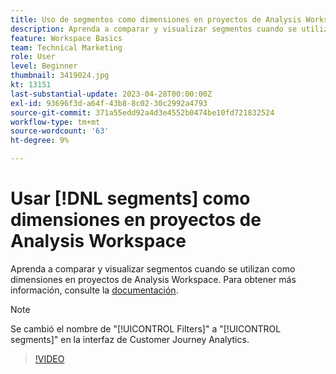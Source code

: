 ```yaml
---
title: Uso de segmentos como dimensiones en proyectos de Analysis Workspace
description: Aprenda a comparar y visualizar segmentos cuando se utilizan como dimensiones en proyectos de Analysis Workspace.
feature: Workspace Basics
team: Technical Marketing
role: User
level: Beginner
thumbnail: 3419024.jpg
kt: 13151
last-substantial-update: 2023-04-28T00:00:00Z
exl-id: 93696f3d-a64f-43b8-8c02-30c2992a4793
source-git-commit: 371a55edd92a4d3e4552b0474be10fd721832524
workflow-type: tm+mt
source-wordcount: '63'
ht-degree: 9%

---
```


# Usar [!DNL segments] como dimensiones en proyectos de Analysis Workspace

Aprenda a comparar y visualizar segmentos cuando se utilizan como dimensiones en proyectos de Analysis Workspace. Para obtener más información, consulte la [documentación](https://experienceleague.adobe.com/en/docs/analytics-platform/using/cja-components/cja-segments/create-filters).

>[!NOTE]
>
> Se cambió el nombre de &quot;[!UICONTROL Filters]&quot; a &quot;[!UICONTROL segments]&quot; en la interfaz de Customer Journey Analytics.

>[!VIDEO](https://video.tv.adobe.com/v/3419024/?learn=on&quality=12)
